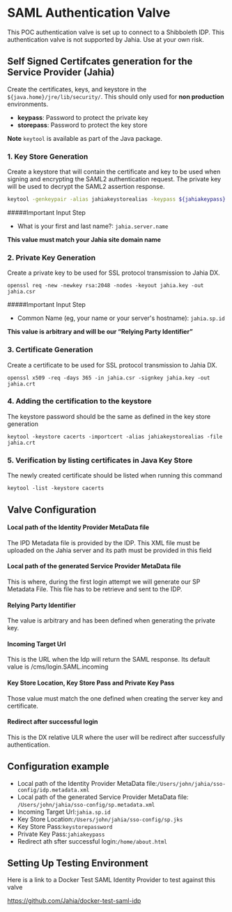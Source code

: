 # SAML Authentication Valve
This POC authentication valve is set up to connect to a Shibboleth IDP.  This authentication valve is not supported by Jahia.  Use at your own risk.

## Self Signed Certifcates generation for the Service Provider (Jahia)
Create the certificates, keys, and keystore in the `${java.home}/jre/lib/security/`.  This should only used for **non production** environments.

- **keypass**: Password to protect the private key
- **storepass**: Password to protect the key store

**Note** `keytool` is available as part of the Java package. 

### 1. Key Store Generation

Create a keystore that will contain the certificate and key to be used when signing and encrypting the SAML2 authentication request.  The private key will be used to decrypt the SAML2 assertion response.
```sh
keytool -genkeypair -alias jahiakeystorealias -keypass ${jahiakeypass} -keystore sp.jks -storepass ${keystorepassword} -keyalg RSA -keysize 2048 -validity 3650
```

#####Important Input Step
- What is your first and last name?: `jahia.server.name`

**This value must match your Jahia site domain name**

### 2. Private Key Generation
Create a private key to be used for SSL protocol transmission to Jahia DX.

```
openssl req -new -newkey rsa:2048 -nodes -keyout jahia.key -out jahia.csr
```
#####Important Input Step

- Common Name (eg, your name or your server's hostname): `jahia.sp.id`

**This value is arbitrary and will be our “Relying Party Identifier”**


### 3. Certificate Generation
Create a certificate to be used for SSL protocol transmission to Jahia DX.

```
openssl x509 -req -days 365 -in jahia.csr -signkey jahia.key -out jahia.crt
```

### 4. Adding the certification to the keystore

The keystore password should be the same as defined in the key store generation

```
keytool -keystore cacerts -importcert -alias jahiakeystorealias -file jahia.crt
```

### 5. Verification by listing certificates in Java Key Store

The newly created certificate should be listed when running this command

```
keytool -list -keystore cacerts
```

## Valve Configuration

#### Local path of the Identity Provider MetaData file
The IPD Metadata file is provided by the IDP. This XML file must be uploaded on the Jahia server and its path must be provided in this field

#### Local path of the generated Service Provider MetaData file
This is where, during the first login attempt we will generate our SP Metadata File. This file has to be retrieve and sent to the IDP.

#### Relying Party Identifier
The value is arbitrary and has been defined when generating the private key.

#### Incoming Target Url
This is the URL when the Idp will return the SAML response. Its default value is /cms/login.SAML.incoming

#### Key Store Location, Key Store Pass and Private Key Pass
Those value must match the one defined when creating the server key and certificate.

#### Redirect after successful login
This is the DX relative ULR where the user will be redirect after successfully authentication.

## Configuration example

- Local path of the Identity Provider MetaData file:`/Users/john/jahia/sso-config/idp.metadata.xml`
- Local path of the generated Service Provider MetaData file:
`/Users/john/jahia/sso-config/sp.metadata.xml`
- Incoming Target Url:`jahia.sp.id`
- Key Store Location:`/Users/john/jahia/sso-config/sp.jks`
- Key Store Pass:`keystorepassword`
- Private Key Pass:`jahiakeypass`
- Redirect ath sfter successful login:`/home/about.html`

## Setting Up Testing Environment

Here is a link to a Docker Test SAML Identity Provider to test against this valve

https://github.com/Jahia/docker-test-saml-idp
